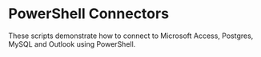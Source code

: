 # PowerShell Connectors

These scripts demonstrate how to connect to Microsoft Access, Postgres, MySQL and Outlook using PowerShell. 

